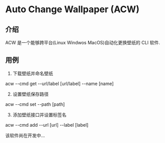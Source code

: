 # Auto Change Wallpaper (ACW)

## 介绍

ACW 是一个能够跨平台(Linux Windwos MacOS)自动化更换壁纸的 CLI 软件.

## 用例

1. 下载壁纸并命名壁纸

acw --cmd get --url/label [url/label] --name [name]

2. 设置壁纸保存路径

acw --cmd set --path [path]

3. 添加壁纸接口并设置标签名

acw --cmd add --url [url] --label [label]

该软件尚在开发中...
